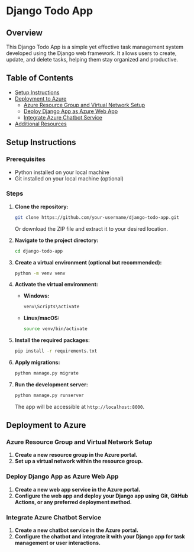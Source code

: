 # Django Todo App

## Overview

This Django Todo App is a simple yet effective task management system developed using the Django web framework. It allows users to create, update, and delete tasks, helping them stay organized and productive.

## Table of Contents

- [Setup Instructions](#setup-instructions)
- [Deployment to Azure](#deployment-to-azure)
  - [Azure Resource Group and Virtual Network Setup](#azure-resource-group-and-virtual-network-setup)
  - [Deploy Django App as Azure Web App](#deploy-django-app-as-azure-web-app)
  - [Integrate Azure Chatbot Service](#integrate-azure-chatbot-service)
- [Additional Resources](#additional-resources)

## Setup Instructions

### Prerequisites

- Python installed on your local machine
- Git installed on your local machine (optional)

### Steps

1. **Clone the repository:**

   ```bash
   git clone https://github.com/your-username/django-todo-app.git
   ```

   Or download the ZIP file and extract it to your desired location.

2. **Navigate to the project directory:**

   ```bash
   cd django-todo-app
   ```

3. **Create a virtual environment (optional but recommended):**

   ```bash
   python -m venv venv
   ```

4. **Activate the virtual environment:**

   - **Windows:**

     ```bash
     venv\Scripts\activate
     ```

   - **Linux/macOS:**

     ```bash
     source venv/bin/activate
     ```

5. **Install the required packages:**

   ```bash
   pip install -r requirements.txt
   ```

6. **Apply migrations:**

   ```bash
   python manage.py migrate
   ```

7. **Run the development server:**

   ```bash
   python manage.py runserver
   ```

   The app will be accessible at `http://localhost:8000`.

## Deployment to Azure

### Azure Resource Group and Virtual Network Setup

1. **Create a new resource group in the Azure portal.**
2. **Set up a virtual network within the resource group.**

### Deploy Django App as Azure Web App

1. **Create a new web app service in the Azure portal.**
2. **Configure the web app and deploy your Django app using Git, GitHub Actions, or any preferred deployment method.**

### Integrate Azure Chatbot Service

1. **Create a new chatbot service in the Azure portal.**
2. **Configure the chatbot and integrate it with your Django app for task management or user interactions.**

